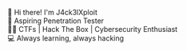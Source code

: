 👋 Hi there! I'm J4ck3lXploit  
🚀 Aspiring Penetration Tester  
🏴‍☠️ CTFs | Hack The Box | Cybersecurity Enthusiast  
💻 Always learning, always hacking  


